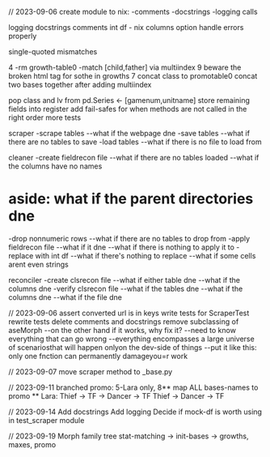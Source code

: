 // 2023-09-06
create module to nix:
-comments
-docstrings
-logging calls

logging
docstrings
comments
int df - nix columns option
handle errors properly

single-quoted mismatches

4
-rm growth-table0
-match [child,father] via multiindex
9
beware the broken html tag for sothe in growths
7
concat class to promotable0
concat two bases together after adding multiindex

pop class and lv from pd.Series <- [gamenum,unitname]
store remaining fields into register
add fail-safes for when methods are not called in the right order
more tests

scraper
-scrape tables
--what if the webpage dne
-save tables
--what if there are no tables to save
-load tables
--what if there is no file to load from

cleaner
-create fieldrecon file
--what if there are no tables loaded
--what if the columns have no names
# aside: what if the parent directories dne
-drop nonnumeric rows
--what if there are no tables to drop from
-apply fieldrecon file
--what if it dne
--what if there is nothing to apply it to
-replace with int df
--what if there's nothing to replace
--what if some cells arent even strings

reconciler
-create clsrecon file
--what if either table dne
--what if the columns dne
-verify clsrecon file
--what if the tables dne
--what if the columns dne
--what if the file dne


// 2023-09-06
assert converted url is in keys
write tests for ScraperTest
rewrite tests
delete comments and docstrings
remove subclassing of aseMorph
--on the other hand if it works, why fix it?
  --need to know everything that can go wrong
    --everything encompasses a large universe of scenariosthat will happen onlyon the dev-side of things
        --put it like this: only one fnction can permanently damageyou=r work

// 2023-09-07
move scraper method to \_base.py

// 2023-09-11
branched promo: 5-Lara only, 8**
map ALL bases-names to promo
**
Lara: Thief -> TF -> Dancer -> TF
Thief -> Dancer -> TF

// 2023-09-14
Add docstrings
Add logging
Decide if mock-df is worth using in test_scraper module

// 2023-09-19
Morph family tree
stat-matching -> init-bases -> growths, maxes, promo